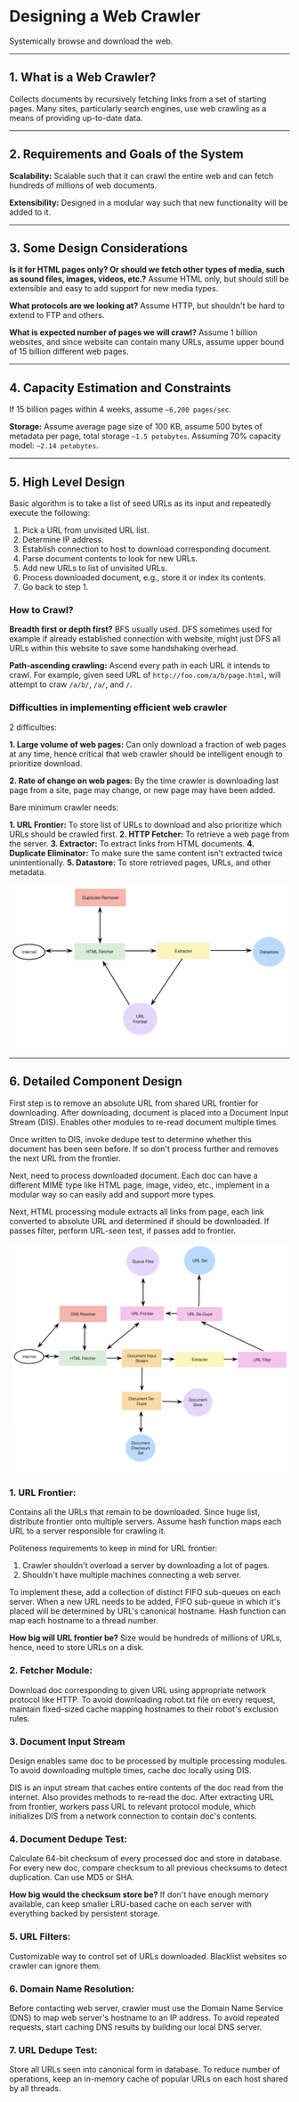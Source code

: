 # Designing a Web Crawler

Systemically browse and download the web.

---

## 1. What is a Web Crawler?

Collects documents by recursively fetching links from a set of starting pages. Many sites, particularly search engines, use web crawling as a means of providing up-to-date data.

---

## 2. Requirements and Goals of the System

**Scalability:** Scalable such that it can crawl the entire web and can fetch hundreds of millions of web documents.

**Extensibility:** Designed in a modular way such that new functionality will be added to it.

---

## 3. Some Design Considerations

**Is it for HTML pages only? Or should we fetch other types of media, such as sound files, images, videos, etc.?** Assume HTML only, but should still be extensible and easy to add support for new media types.

**What protocols are we looking at?** Assume HTTP, but shouldn't be hard to extend to FTP and others.

**What is expected number of pages we will crawl?** Assume 1 billion websites, and since website can contain many URLs, assume upper bound of 15 billion different web pages.

---

## 4. Capacity Estimation and Constraints

If 15 billion pages within 4 weeks, assume `~6,200 pages/sec`.

**Storage:** Assume average page size of 100 KB, assume 500 bytes of metadata per page, total storage `~1.5 petabytes`. Assuming 70% capacity model: `~2.14 petabytes`.

---

## 5. High Level Design

Basic algorithm is to take a list of seed URLs as its input and repeatedly execute the following:
1. Pick a URL from unvisited URL list.
2. Determine IP address.
3. Establish connection to host to download corresponding document.
4. Parse document contents to look for new URLs.
5. Add new URLs to list of unvisited URLs.
6. Process downloaded document, e.g., store it or index its contents.
7. Go back to step 1.

### **How to Crawl?**

**Breadth first or depth first?** BFS usually used. DFS sometimes used for example if already established connection with website, might just DFS all URLs within this website to save some handshaking overhead.

**Path-ascending crawling:** Ascend every path in each URL it intends to crawl. For example, given seed URL of `http://foo.com/a/b/page.html`, will attempt to craw `/a/b/`, `/a/`, and `/`.

### **Difficulties in implementing efficient web crawler**

2 difficulties:

**1. Large volume of web pages:** Can only download a fraction of web pages at any time, hence critical that web crawler should be intelligent enough to prioritize download.

**2. Rate of change on web pages:** By the time crawler is downloading last page from a site, page may change, or new page may have been added.

Bare minimum crawler needs:

**1. URL Frontier:** To store list of URLs to download and also prioritize which URLs should be crawled first.
**2. HTTP Fetcher:** To retrieve a web page from the server.
**3. Extractor:** To extract links from HTML documents.
**4. Duplicate Eliminator:** To make sure the same content isn't extracted twice unintentionally.
**5. Datastore:** To store retrieved pages, URLs, and other metadata.

![high_level_design](high_level_design.png)

---

## 6. Detailed Component Design

First step is to remove an absolute URL from shared URL frontier for downloading. After downloading, document is placed into a Document Input Stream (DIS). Enables other modules to re-read document multiple times.

Once written to DIS, invoke dedupe test to determine whether this document has been seen before. If so don't process further and removes the next URL from the frontier.

Next, need to process downloaded document. Each doc can have a different MIME type like HTML page, image, video, etc., implement in a modular way so can easily add and support more types.

Next, HTML processing module extracts all links from page, each link converted to absolute URL and determined if should be downloaded. If passes filter, perform URL-seen test, if passes add to frontier.

![detailed_design](detailed_design.png)

### **1. URL Frontier:**

Contains all the URLs that remain to be downloaded. Since huge list, distribute frontier onto multiple servers. Assume hash function maps each URL to a server responsible for crawling it.

Politeness requirements to keep in mind for URL frontier:
1. Crawler shouldn't overload a server by downloading a lot of pages.
2. Shouldn't have multiple machines connecting a web server.

To implement these, add a collection of distinct FIFO sub-queues on each server. When a new URL needs to be added, FIFO sub-queue in which it's placed will be determined by URL's canonical hostname. Hash function can map each hostname to a thread number.

**How big will URL frontier be?** Size would be hundreds of millions of URLs, hence, need to store URLs on a disk.

### **2. Fetcher Module:**

Download doc corresponding to given URL using appropriate network protocol like HTTP. To avoid downloading robot.txt file on every request, maintain fixed-sized cache mapping hostnames to their robot's exclusion rules.

### **3. Document Input Stream**

Design enables same doc to be processed by multiple processing modules. To avoid downloading multiple times, cache doc locally using DIS.

DIS is an input stream that caches entire contents of the doc read from the internet. Also provides methods to re-read the doc. After extracting URL from frontier, workers pass URL to relevant protocol module, which initializes DIS from a network connection to contain doc's contents.

### **4. Document Dedupe Test:**

Calculate 64-bit checksum of every processed doc and store in database. For every new doc, compare checksum to all previous checksums to detect duplication. Can use MD5 or SHA.

**How big would the checksum store be?** If don't have enough memory available, can keep smaller LRU-based cache on each server with everything backed by persistent storage.

### **5. URL Filters:**

Customizable way to control set of URLs downloaded. Blacklist websites so crawler can ignore them.

### **6. Domain Name Resolution:**

Before contacting web server, crawler must use the Domain Name Service (DNS) to map web server's hostname to an IP address. To avoid repeated requests, start caching DNS results by building our local DNS server.

### **7. URL Dedupe Test:**

Store all URLs seen into canonical form in database. To reduce number of operations, keep an in-memory cache of popular URLs on each host shared by all threads.

